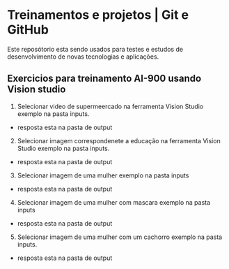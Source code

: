 # Treinamentos e projetos | Git e GitHub

Este reposótorio esta sendo usados para testes e estudos de desenvolvimento de novas tecnologias e aplicações.


## Exercicios para treinamento AI-900 usando Vision studio

1) Selecionar video de supermeercado na ferramenta Vision Studio exemplo na pasta inputs.

* resposta esta na pasta de output

2) Selecionar imagem correspondenete a educação na ferramenta Vision Studio exemplo na pasta inputs.

* resposta esta na pasta de output


3) Selecionar imagem de uma mulher  exemplo na pasta inputs

* resposta esta na pasta de output

4) Selecionar imagem de uma mulher com mascara exemplo na pasta inputs

* resposta esta na pasta de output

5) Selecionar imagem de uma mulher com um cachorro exemplo na pasta inputs.

* resposta esta na pasta de output